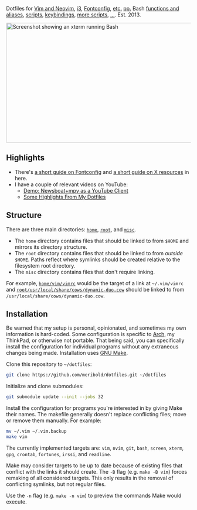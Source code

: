 Dotfiles for [Vim and Neovim](home/vim/), [i3](home/config/i3/),
[Fontconfig](home/config/fontconfig/),
[e](home/xresources)[t](home/xinitrc)[c](home/gitconfig)[.](home/config/ncmpcpp)
[p](home/config/dunst/dunstrc)[p](home/config/newsboat)[.](home/mozilla/firefox/ctontcrf.default)
Bash [functions and aliases](home/bashrc),
[scripts](home/bin/), [keybindings](home/xbindkeysrc),
[more scripts](misc/keybind-scripts), […](home/XCompose).
Est. 2013.

<img src="/../media/screenshot.png?raw=true" alt="Screenshot showing an xterm running Bash" title="Perfection." width="523" height="327">

## Highlights

*   There's [a short guide on Fontconfig](home/config/fontconfig/readme.md) and
    [a short guide on X resources](home/xresources/readme.md) in here.
*   I have a couple of relevant videos on YouTube:
    *   [Demo: Newsboat+mpv as a YouTube Client](https://www.youtube.com/watch?v=U31niad7bHY)
    *   [Some Highlights From My Dotfiles](https://www.youtube.com/watch?v=CZxo41Ao_Tc)

## Structure

There are three main directories: [`home`](home/), [`root`](root/), and [`misc`](misc/).

*   The `home` directory contains files that should be linked to from `$HOME` and mirrors
    its directory structure.
*   The `root` directory contains files that should be linked to from *outside* `$HOME`.
    Paths reflect where symlinks should be created relative to the filesystem root
    directory.
*   The `misc` directory contains files that don't require linking.

For example, [`home/vim/vimrc`](home/vim/vimrc) would be the target of a link at
`~/.vim/vimrc` and
[`root/usr/local/share/cows/dynamic-duo.cow`](root/usr/local/share/cows/dynamic-duo.cow)
should be linked to from `/usr/local/share/cows/dynamic-duo.cow`.

## Installation

Be warned that my setup is personal, opinionated, and sometimes my own information is
hard-coded.  Some configuration is specific to [Arch][], my ThinkPad, or otherwise not
portable.  That being said, you can specifically install the configuration for individual
programs without any extraneous changes being made.  Installation uses [GNU Make][].

Clone this repository to `~/dotfiles`:

```bash
git clone https://github.com/meribold/dotfiles.git ~/dotfiles
```
Initialize and clone submodules:

```bash
git submodule update --init --jobs 32
```
Install the configuration for programs you're interested in by giving Make their
names.  The makefile generally doesn't replace conflicting files; move or remove them
manually.  For example:

```bash
mv ~/.vim ~/.vim.backup
make vim
```

The currently implemented targets are: `vim`, `nvim`, `git`, `bash`, `screen`, `xterm`,
`gpg`, `crontab`, `fortunes`, `irssi`, and `readline`.

Make may consider targets to be up to date because of existing files that conflict with
the links it should create.  The `-B` flag (e.g. `make -B vim`) forces remaking of all
considered targets.  This only results in the removal of conflicting symlinks, but not
regular files.

Use the `-n` flag (e.g. `make -n vim`) to preview the commands Make would execute.

[GNU Make]: https://www.gnu.org/software/make/
[arch]: https://archlinux.org
